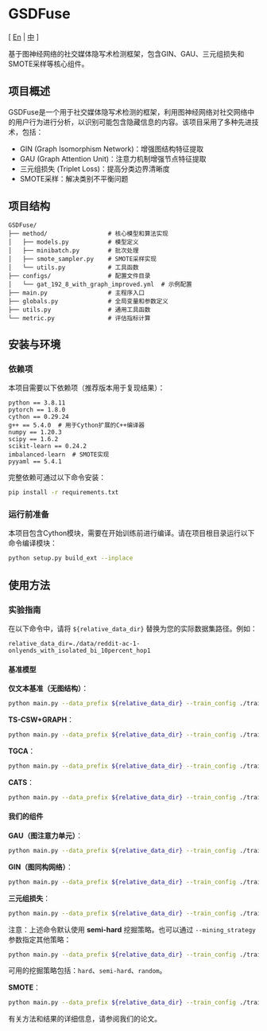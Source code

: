 # GSDFuse

[ [En](README.md) | [中](#chinese) ]

<a id="chinese"></a>

基于图神经网络的社交媒体隐写术检测框架，包含GIN、GAU、三元组损失和SMOTE采样等核心组件。

## 项目概述

GSDFuse是一个用于社交媒体隐写术检测的框架，利用图神经网络对社交网络中的用户行为进行分析，以识别可能包含隐藏信息的内容。该项目采用了多种先进技术，包括：

- GIN (Graph Isomorphism Network)：增强图结构特征提取
- GAU (Graph Attention Unit)：注意力机制增强节点特征提取
- 三元组损失 (Triplet Loss)：提高分类边界清晰度
- SMOTE采样：解决类别不平衡问题

## 项目结构

```
GSDFuse/
├── method/                 # 核心模型和算法实现
│   ├── models.py           # 模型定义
│   ├── minibatch.py        # 批次处理
│   ├── smote_sampler.py    # SMOTE采样实现
│   └── utils.py            # 工具函数
├── configs/                # 配置文件目录
│   └── gat_192_8_with_graph_improved.yml  # 示例配置
├── main.py                 # 主程序入口
├── globals.py              # 全局变量和参数定义
├── utils.py                # 通用工具函数
└── metric.py               # 评估指标计算
```

## 安装与环境

### 依赖项

本项目需要以下依赖项（推荐版本用于复现结果）：

```
python == 3.8.11
pytorch == 1.8.0
cython == 0.29.24
g++ == 5.4.0  # 用于Cython扩展的C++编译器
numpy == 1.20.3
scipy == 1.6.2
scikit-learn == 0.24.2
imbalanced-learn  # SMOTE实现
pyyaml == 5.4.1
```

完整依赖可通过以下命令安装：

```bash
pip install -r requirements.txt
```

### 运行前准备

本项目包含Cython模块，需要在开始训练前进行编译。请在项目根目录运行以下命令编译模块：

```bash
python setup.py build_ext --inplace
```

## 使用方法

### 实验指南

在以下命令中，请将 `${relative_data_dir}` 替换为您的实际数据集路径。例如：
```
relative_data_dir=./data/reddit-ac-1-onlyends_with_isolated_bi_10percent_hop1
```

#### 基准模型

**仅文本基准（无图结构）**：
```bash
python main.py --data_prefix ${relative_data_dir} --train_config ./train_config/no_graph.yml --no_graph --repeat_time 1
```

**TS-CSW+GRAPH**：
```bash
python main.py --data_prefix ${relative_data_dir} --train_config ./train_config/gat_192_8_no_smote.yml --repeat_time 1 --gpu 0
```

**TGCA**：
```bash
python main.py --data_prefix ${relative_data_dir} --train_config ./train_config/gat_192_8_no_smote.yml --repeat_time 1 --gpu 0 --use_TGCA
```

**CATS**：
```bash
python main.py --data_prefix ${relative_data_dir} --train_config ./train_config/gat_192_8_no_smote.yml --repeat_time 1 --gpu 0 --use_CATS --use_GAaN
```

#### 我们的组件

**GAU（图注意力单元）**：
```bash
python main.py --data_prefix ${relative_data_dir} --train_config ./train_config/gat_192_8_no_smote.yml --repeat_time 1 --gpu 0 --use_gau
```

**GIN（图同构网络）**：
```bash
python main.py --data_prefix ${relative_data_dir} --train_config ./train_config/gat_192_8_no_smote.yml --repeat_time 1 --gpu 0 --use_GIN
```

**三元组损失**：
```bash
python main.py --data_prefix ${relative_data_dir} --train_config ./train_config/gat_192_8_no_smote.yml --repeat_time 1 --gpu 0 --use_triplet_loss --use_hard_mining
```

注意：上述命令默认使用 **semi-hard** 挖掘策略。也可以通过 `--mining_strategy` 参数指定其他策略：

```bash
python main.py --data_prefix ${relative_data_dir} --train_config ./train_config/gat_192_8_no_smote.yml --repeat_time 1 --gpu 0 --use_triplet_loss --use_hard_mining --mining_strategy hard
```

可用的挖掘策略包括：`hard`、`semi-hard`、`random`。

**SMOTE**：
```bash
python main.py --data_prefix ${relative_data_dir} --train_config ./train_config/gat_192_8_no_smote.yml --repeat_time 1 --gpu 0 --use_smote
```

有关方法和结果的详细信息，请参阅我们的论文。

